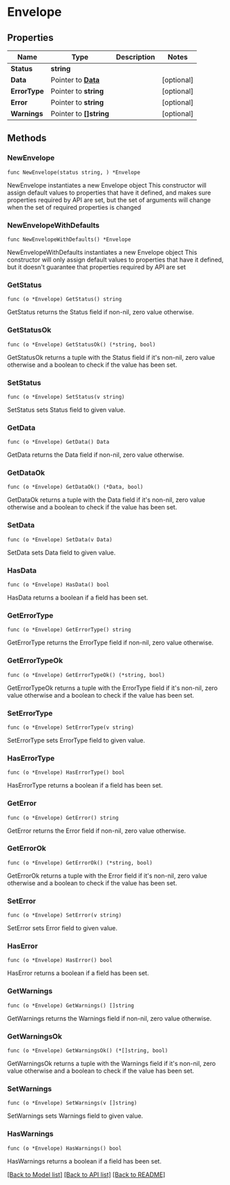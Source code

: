 # Envelope

## Properties

Name | Type | Description | Notes
------------ | ------------- | ------------- | -------------
**Status** | **string** |  | 
**Data** | Pointer to [**Data**](Data.md) |  | [optional] 
**ErrorType** | Pointer to **string** |  | [optional] 
**Error** | Pointer to **string** |  | [optional] 
**Warnings** | Pointer to **[]string** |  | [optional] 

## Methods

### NewEnvelope

`func NewEnvelope(status string, ) *Envelope`

NewEnvelope instantiates a new Envelope object
This constructor will assign default values to properties that have it defined,
and makes sure properties required by API are set, but the set of arguments
will change when the set of required properties is changed

### NewEnvelopeWithDefaults

`func NewEnvelopeWithDefaults() *Envelope`

NewEnvelopeWithDefaults instantiates a new Envelope object
This constructor will only assign default values to properties that have it defined,
but it doesn't guarantee that properties required by API are set

### GetStatus

`func (o *Envelope) GetStatus() string`

GetStatus returns the Status field if non-nil, zero value otherwise.

### GetStatusOk

`func (o *Envelope) GetStatusOk() (*string, bool)`

GetStatusOk returns a tuple with the Status field if it's non-nil, zero value otherwise
and a boolean to check if the value has been set.

### SetStatus

`func (o *Envelope) SetStatus(v string)`

SetStatus sets Status field to given value.


### GetData

`func (o *Envelope) GetData() Data`

GetData returns the Data field if non-nil, zero value otherwise.

### GetDataOk

`func (o *Envelope) GetDataOk() (*Data, bool)`

GetDataOk returns a tuple with the Data field if it's non-nil, zero value otherwise
and a boolean to check if the value has been set.

### SetData

`func (o *Envelope) SetData(v Data)`

SetData sets Data field to given value.

### HasData

`func (o *Envelope) HasData() bool`

HasData returns a boolean if a field has been set.

### GetErrorType

`func (o *Envelope) GetErrorType() string`

GetErrorType returns the ErrorType field if non-nil, zero value otherwise.

### GetErrorTypeOk

`func (o *Envelope) GetErrorTypeOk() (*string, bool)`

GetErrorTypeOk returns a tuple with the ErrorType field if it's non-nil, zero value otherwise
and a boolean to check if the value has been set.

### SetErrorType

`func (o *Envelope) SetErrorType(v string)`

SetErrorType sets ErrorType field to given value.

### HasErrorType

`func (o *Envelope) HasErrorType() bool`

HasErrorType returns a boolean if a field has been set.

### GetError

`func (o *Envelope) GetError() string`

GetError returns the Error field if non-nil, zero value otherwise.

### GetErrorOk

`func (o *Envelope) GetErrorOk() (*string, bool)`

GetErrorOk returns a tuple with the Error field if it's non-nil, zero value otherwise
and a boolean to check if the value has been set.

### SetError

`func (o *Envelope) SetError(v string)`

SetError sets Error field to given value.

### HasError

`func (o *Envelope) HasError() bool`

HasError returns a boolean if a field has been set.

### GetWarnings

`func (o *Envelope) GetWarnings() []string`

GetWarnings returns the Warnings field if non-nil, zero value otherwise.

### GetWarningsOk

`func (o *Envelope) GetWarningsOk() (*[]string, bool)`

GetWarningsOk returns a tuple with the Warnings field if it's non-nil, zero value otherwise
and a boolean to check if the value has been set.

### SetWarnings

`func (o *Envelope) SetWarnings(v []string)`

SetWarnings sets Warnings field to given value.

### HasWarnings

`func (o *Envelope) HasWarnings() bool`

HasWarnings returns a boolean if a field has been set.


[[Back to Model list]](../README.md#documentation-for-models) [[Back to API list]](../README.md#documentation-for-api-endpoints) [[Back to README]](../README.md)


